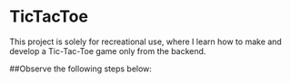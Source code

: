 # TicTacToe
This project is solely for recreational use, where I learn how to make and develop a Tic-Tac-Toe game only from the backend.


##Observe the following steps below:

